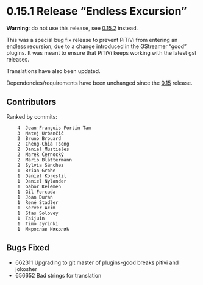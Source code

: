 # 0.15.1 Release “Endless Excursion”

**Warning**: do not use this release, see [0.15.2](releases/0.15.2.md)
instead.

This was a special bug fix release to prevent PiTiVi from entering an
endless recursion, due to a change introduced in the GStreamer “good”
plugins. It was meant to ensure that PiTiVi keeps working with the
latest gst releases.

Translations have also been updated.

Dependencies/requirements have been unchanged since the
[0.15](releases/0.15.md) release.

## Contributors

Ranked by commits:

`    4  Jean-François Fortin Tam`\
`    3  Matej Urbančič`\
`    2  Bruno Brouard`\
`    2  Cheng-Chia Tseng`\
`    2  Daniel Mustieles`\
`    2  Marek Černocký`\
`    2  Mario Blättermann`\
`    2  Sylvia Sánchez`\
`    1  Brian Grohe`\
`    1  Daniel Korostil`\
`    1  Daniel Nylander`\
`    1  Gabor Kelemen`\
`    1  Gil Forcada`\
`    1  Joan Duran`\
`    1  René Stadler`\
`    1  Server Acim`\
`    1  Stas Solovey`\
`    1  Taijuin`\
`    1  Timo Jyrinki`\
`    1  Мирослав Николић`

## Bugs Fixed

-   662311 Upgrading to git master of plugins-good breaks pitivi and
    jokosher
-   656652 Bad strings for translation
